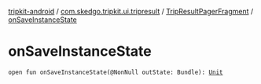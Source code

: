 [tripkit-android](../../index.md) / [com.skedgo.tripkit.ui.tripresult](../index.md) / [TripResultPagerFragment](index.md) / [onSaveInstanceState](./on-save-instance-state.md)

# onSaveInstanceState

`open fun onSaveInstanceState(@NonNull outState: Bundle): `[`Unit`](https://kotlinlang.org/api/latest/jvm/stdlib/kotlin/-unit/index.html)